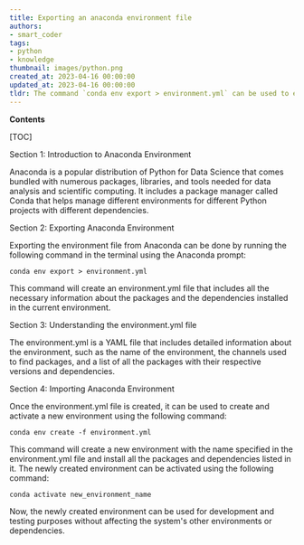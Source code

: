 ```yaml
---
title: Exporting an anaconda environment file
authors:
- smart_coder
tags:
- python
- knowledge
thumbnail: images/python.png
created_at: 2023-04-16 00:00:00
updated_at: 2023-04-16 00:00:00
tldr: The command `conda env export > environment.yml` can be used to export an Anaconda environment file in Python.
---
```


**Contents**

[TOC]

Section 1: Introduction to Anaconda Environment

Anaconda is a popular distribution of Python for Data Science that comes bundled with numerous packages, libraries, and tools needed for data analysis and scientific computing. It includes a package manager called Conda that helps manage different environments for different Python projects with different dependencies.

Section 2: Exporting Anaconda Environment

Exporting the environment file from Anaconda can be done by running the following command in the terminal using the Anaconda prompt:

```conda env export > environment.yml```

This command will create an environment.yml file that includes all the necessary information about the packages and the dependencies installed in the current environment.

Section 3: Understanding the environment.yml file

The environment.yml is a YAML file that includes detailed information about the environment, such as the name of the environment, the channels used to find packages, and a list of all the packages with their respective versions and dependencies.

Section 4: Importing Anaconda Environment

Once the environment.yml file is created, it can be used to create and activate a new environment using the following command:

```conda env create -f environment.yml```

This command will create a new environment with the name specified in the environment.yml file and install all the packages and dependencies listed in it. The newly created environment can be activated using the following command:

```conda activate new_environment_name```

Now, the newly created environment can be used for development and testing purposes without affecting the system's other environments or dependencies.
